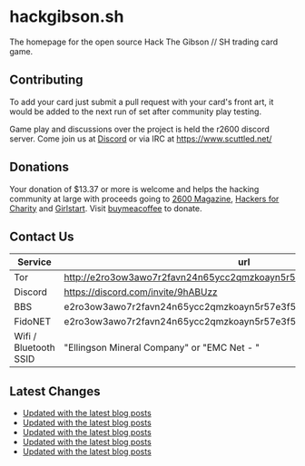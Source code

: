 # hackgibson.sh
The homepage for the open source Hack The Gibson // SH trading card game.


## Contributing

To add your card just submit a pull request with your card's front art, it would be added to the next run of set after community play testing.

Game play and discussions over the project is held the r2600 discord server. Come join us at [Discord](https://discord.com/invite/9hABUzz) or via IRC at https://www.scuttled.net/


## Donations

Your donation of $13.37 or more is welcome and helps the hacking community at large with proceeds going to [2600 Magazine](https://2600.com/), [Hackers for Charity](https://hackersforcharity.org) and [Girlstart](https://girlstart.org).  Visit [buymeacoffee](https://www.buymeacoffee.com/hackgibson.sh) to donate.


## Contact Us

Service | url
-|-
Tor | http://e2ro3ow3awo7r2favn24n65ycc2qmzkoayn5r57e3f56nvjwdcgg32ad.onion
Discord | https://discord.com/invite/9hABUzz
BBS | e2ro3ow3awo7r2favn24n65ycc2qmzkoayn5r57e3f56nvjwdcgg32ad.onion:23
FidoNET | e2ro3ow3awo7r2favn24n65ycc2qmzkoayn5r57e3f56nvjwdcgg32ad.onion:24554
Wifi / Bluetooth SSID | "Ellingson Mineral Company" or "EMC Net - <fidonet address>"

## Latest Changes
<!-- BLOG-POST-LIST:START -->
- [Updated with the latest blog posts](https://github.com/DFW2600/hackgibson.sh/commit/b2ff9e84ad5d158a7d3e8c5eb9efddc0f6a21cf3)
- [Updated with the latest blog posts](https://github.com/DFW2600/hackgibson.sh/commit/8ef130871b2180cf406133e1f50133f6214cef2c)
- [Updated with the latest blog posts](https://github.com/DFW2600/hackgibson.sh/commit/4031bad91cf5bf63dac1b504376a7975447cecdb)
- [Updated with the latest blog posts](https://github.com/DFW2600/hackgibson.sh/commit/e9b1dd11d8bee7ffeea6fceae58d2e3f638c9ef0)
- [Updated with the latest blog posts](https://github.com/DFW2600/hackgibson.sh/commit/2eac421aa61329b8e8face94681e29bc17cd03f9)
<!-- BLOG-POST-LIST:END -->
